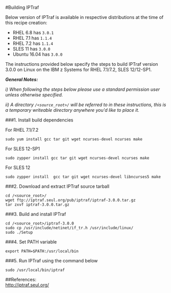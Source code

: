 #Building IPTraf

Below version of IPTraf is available in respective distributions at the time of this recipe creation:

*    RHEL 6.8 has `3.0.1`
*    RHEL 7.1 has `1.1.4`
*    RHEL 7.2 has `1.1.4`
*    SLES 11 has `3.0.0`
*    Ubuntu 16.04 has `3.0.0`

The instructions provided below specify the steps to build IPTraf version 3.0.0 on Linux on the IBM z Systems for RHEL 7.1/7.2, SLES 12/12-SP1.

_**General Notes:**_

_i) When following the steps below please use a standard permission user unless otherwise specified._

_ii) A directory `/<source_root>/` will be referred to in these instructions, this is a temporary writeable directory anywhere you'd like to place it._


###1. Install build dependencies

For RHEL 7.1/7.2

	sudo yum install gcc tar git wget ncurses-devel ncurses make

For SLES 12-SP1

	sudo zypper install gcc tar git wget ncurses-devel ncurses make

For SLES 12

	sudo zypper install  gcc tar git wget ncurses-devel libncurses5 make

###2. Download and extract IPTraf source tarball

	cd /<source_root>/
	wget ftp://iptraf.seul.org/pub/iptraf/iptraf-3.0.0.tar.gz
	tar zxvf iptraf-3.0.0.tar.gz
				
###3. Build and install IPTraf  

	cd /<source_root>/iptraf-3.0.0
	sudo cp /usr/include/netinet/if_tr.h /usr/include/linux/
	sudo ./Setup

###4. Set PATH variable

	export PATH=$PATH:/usr/local/bin
		
###5. Run IPTraf using the command below

	sudo /usr/local/bin/iptraf
		
##References:  
http://iptraf.seul.org/